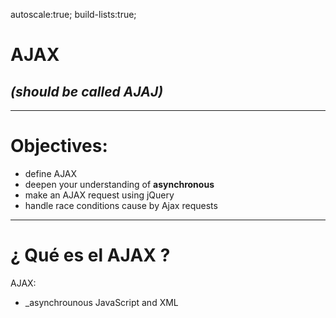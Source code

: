 autoscale:true;
build-lists:true;

# AJAX
## _(should be called AJAJ)_

----
# Objectives:
* define AJAX
* deepen your understanding of **asynchronous**
* make an AJAX request using jQuery
* handle race conditions cause by Ajax requests

---

# ¿ Qué es el **AJAX** ?

AJAX:

* _asynchrounous JavaScript and XML
